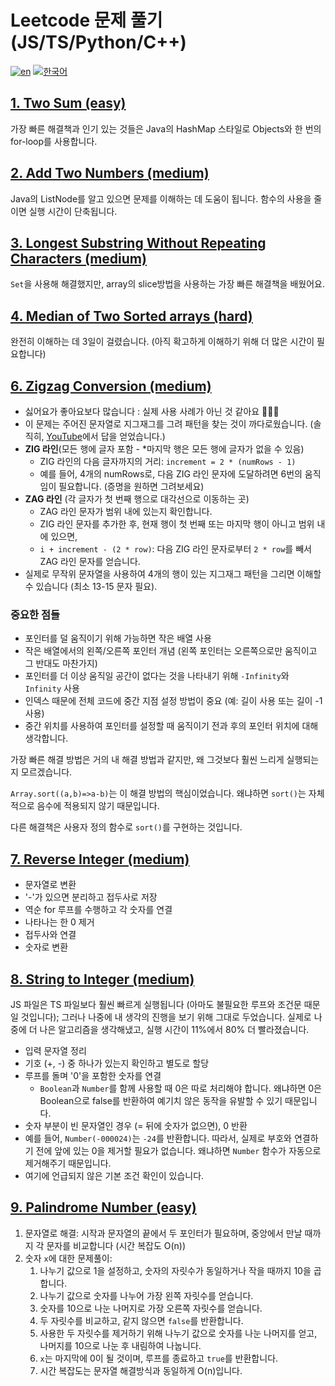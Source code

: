 # Leetcode 문제 풀기 (JS/TS/Python/C++)

[![en](https://img.shields.io/badge/lang-EN-red.svg)](https://github.com/brandonwie/leetcode/blob/main/README.md)
[![한국어](https://img.shields.io/badge/lang-한국어-green.svg)](https://github.com/brandonwie/leetcode/blob/main/README.ko-kr.md)

## [1. Two Sum (easy)](https://github.com/brandonwie/leetcode/blob/main/001__two-sum.js)

가장 빠른 해결책과 인기 있는 것들은 Java의 HashMap 스타일로 Objects와 한 번의 for-loop를 사용합니다.

## [2. Add Two Numbers (medium)](https://github.com/brandonwie/leetcode/blob/main/002__add-two-numbers.js)

Java의 ListNode를 알고 있으면 문제를 이해하는 데 도움이 됩니다.
함수의 사용을 줄이면 실행 시간이 단축됩니다.

## [3. Longest Substring Without Repeating Characters (medium)](https://github.com/brandonwie/leetcode/blob/main/003__longest-substring.js)

`Set`을 사용해 해결했지만, array의 slice방법을 사용하는 가장 빠른 해결책을 배웠어요.

## [4. Median of Two Sorted arrays (hard)](https://github.com/brandonwie/leetcode/blob/main/004__median-of-two-sorted-arrays.js)

완전히 이해하는 데 3일이 걸렸습니다. (아직 확고하게 이해하기 위해 더 많은 시간이 필요합니다)

## [6. Zigzag Conversion (medium)](https://github.com/brandonwie/leetcode/blob/main/006__zigzag-conversion.ts)

- 싫어요가 좋아요보다 많습니다 : 실제 사용 사례가 아닌 것 같아요 🤷🏻‍♂️
- 이 문제는 주어진 문자열로 지그재그를 그려 패턴을 찾는 것이 까다로웠습니다. (솔직히, [YouTube](https://www.youtube.com/watch?v=Q2Tw6gcVEwc&t=456s&ab_channel=NeetCode)에서 답을 얻었습니다.)
- **ZIG 라인**(모든 행에 글자 포함 - \*마지막 행은 모든 행에 글자가 없을 수 있음)
  - ZIG 라인의 다음 글자까지의 거리: `increment = 2 * (numRows - 1)`
  - 예를 들어, 4개의 numRows로, 다음 ZIG 라인 문자에 도달하려면 6번의 움직임이 필요합니다. (증명을 원하면 그려보세요)
- **ZAG 라인** (각 글자가 첫 번째 행으로 대각선으로 이동하는 곳)
  - ZAG 라인 문자가 범위 내에 있는지 확인합니다.
  - ZIG 라인 문자를 추가한 후, 현재 행이 첫 번째 또는 마지막 행이 아니고 범위 내에 있으면,
  - `i + increment - (2 * row)`: 다음 ZIG 라인 문자로부터 `2 * row`를 빼서 ZAG 라인 문자를 얻습니다.
- 실제로 무작위 문자열을 사용하여 4개의 행이 있는 지그재그 패턴을 그리면 이해할 수 있습니다 (최소 13-15 문자 필요).

### 중요한 점들

- 포인터를 덜 움직이기 위해 가능하면 작은 배열 사용
- 작은 배열에서의 왼쪽/오른쪽 포인터 개념 (왼쪽 포인터는 오른쪽으로만 움직이고 그 반대도 마찬가지)
- 포인터를 더 이상 움직일 공간이 없다는 것을 나타내기 위해 `-Infinity`와 `Infinity` 사용
- 인덱스 때문에 전체 코드에 중간 지점 설정 방법이 중요 (예: 길이 사용 또는 길이 -1 사용)
- 중간 위치를 사용하여 포인터를 설정할 때 움직이기 전과 후의 포인터 위치에 대해 생각합니다.

가장 빠른 해결 방법은 거의 내 해결 방법과 같지만, 왜 그것보다 훨씬 느리게 실행되는지 모르겠습니다.

`Array.sort((a,b)=>a-b)`는 이 해결 방법의 핵심이었습니다. 왜냐하면 `sort()`는 자체적으로 음수에 적용되지 않기 때문입니다.

다른 해결책은 사용자 정의 함수로 `sort()`를 구현하는 것입니다.

## [7. Reverse Integer (medium)](https://github.com/brandonwie/leetcode/blob/main/007__reverse-integer.js)

- 문자열로 변환
- '-'가 있으면 분리하고 접두사로 저장
- 역순 for 루프를 수행하고 각 숫자를 연결
- 나타나는 한 0 제거
- 접두사와 연결
- 숫자로 변환

## [8. String to Integer (medium)](https://github.com/brandonwie/leetcode/blob/main/008__string-to-integer.js)

JS 파일은 TS 파일보다 훨씬 빠르게 실행됩니다 (아마도 불필요한 루프와 조건문 때문일 것입니다); 그러나 나중에 내 생각의 진행을 보기 위해 그대로 두었습니다. 실제로 나중에 더 나은 알고리즘을 생각해냈고, 실행 시간이 11%에서 80% 더 빨라졌습니다.

- 입력 문자열 정리
- 기호 (+, -) 중 하나가 있는지 확인하고 별도로 할당
- 루프를 돌며 '0'을 포함한 숫자를 연결
  - `Boolean`과 `Number`를 함께 사용할 때 0은 따로 처리해야 합니다. 왜냐하면 0은 Boolean으로 false를 반환하여 예기치 않은 동작을 유발할 수 있기 때문입니다.
- 숫자 부분이 빈 문자열인 경우 (= 뒤에 숫자가 없으면), 0 반환
- 예를 들어, `Number(-000024)`는 `-24`를 반환합니다. 따라서, 실제로 부호와 연결하기 전에 앞에 있는 0을 제거할 필요가 없습니다. 왜냐하면 `Number` 함수가 자동으로 제거해주기 때문입니다.
- 여기에 언급되지 않은 기본 조건 확인이 있습니다.

## [9. Palindrome Number (easy)](https://github.com/brandonwie/leetcode/blob/main/009__palindrome-number.js)

1. 문자열로 해결: 시작과 문자열의 끝에서 두 포인터가 필요하며, 중앙에서 만날 때까지 각 문자를 비교합니다 (시간 복잡도 O(n))
1. 숫자 `x`에 대한 문제풀이:
   1. 나누기 값으로 1을 설정하고, 숫자의 자릿수가 동일하거나 작을 때까지 10을 곱합니다.
   2. 나누기 값으로 숫자를 나누어 가장 왼쪽 자릿수를 얻습니다.
   3. 숫자를 10으로 나눈 나머지로 가장 오른쪽 자릿수를 얻습니다.
   4. 두 자릿수를 비교하고, 같지 않으면 `false`를 반환합니다.
   5. 사용한 두 자릿수를 제거하기 위해 나누기 값으로 숫자를 나눈 나머지를 얻고, 나머지를 10으로 나눈 후 내림하여 나눕니다.
   6. `x`는 마지막에 0이 될 것이며, 루프를 종료하고 `true`를 반환합니다.
   7. 시간 복잡도는 문자열 해결방식과 동일하게 O(n)입니다.
